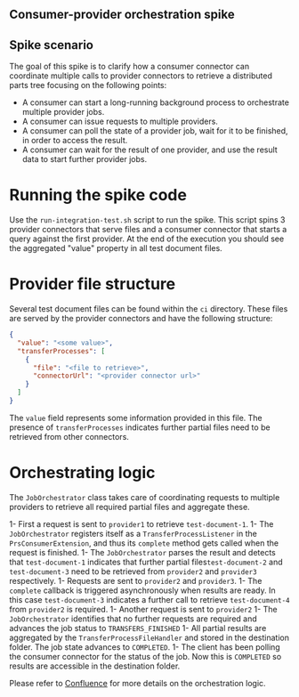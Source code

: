 ## Consumer-provider orchestration spike

## Spike scenario

The goal of this spike is to clarify how a consumer connector can coordinate multiple calls to provider connectors to retrieve a distributed parts tree focusing on the following points: 

* A consumer can start a long-running background process to orchestrate multiple provider jobs.
* A consumer can issue requests to multiple providers.
* A consumer can poll the state of a provider job, wait for it to be finished, in order to access the result.
* A consumer can wait for the result of one provider, and use the result data to start further provider jobs.

# Running the spike code

Use the `run-integration-test.sh` script to run the spike. This script spins 3 provider connectors that serve files and a consumer connector that starts a query against the first provider. At the end of the execution you should see the aggregated "value" property in all test document files.

# Provider file structure

Several test document files can be found within the `ci` directory. These files are served by the provider connectors and have the following structure:

```json
{
  "value": "<some value>",
  "transferProcesses": [
    {
      "file": "<file to retrieve>",
      "connectorUrl": "<provider connector url>"
    }
  ]
}
```

The `value` field represents some information provided in this file. The presence of `transferProcesses` indicates further partial files need to be retrieved from other connectors.

# Orchestrating logic

The `JobOrchestrator` class takes care of coordinating requests to multiple providers to retrieve all required partial files and aggregate these.

1- First a request is sent to `provider1` to retrieve `test-document-1`.
1- The `JobOrchestrator` registers itself as a `TransferProcessListener` in the `PrsConsumerExtension`, and thus its `complete` method gets called when the request is finished.
1- The `JobOrchestrator` parses the result and detects that `test-document-1` indicates that further partial files`test-document-2` and `test-document-3` need to be retrieved from `provider2` and `provider3` respectively.
1- Requests are sent to `provider2` and `provider3`.
1- The `complete` callback is triggered asynchronously when results are ready. In this case `test-document-3` indicates a further call to retrieve `test-document-4` from `provider2` is required.
1- Another request is sent to `provider2`
1- The `JobOrchestrator` identifies that no further requests are required and advances the job status to `TRANSFERS_FINISHED`
1- All partial results are aggregated by the `TransferProcessFileHandler` and stored in the destination folder. The job state advances to `COMPLETED`. 
1- The client has been polling the consumer connector for the status of the job. Now this is `COMPLETED` so results are accessible in the destination folder.  

Please refer to [Confluence](https://confluence.catena-x.net/display/ARTI/MTPDC+EDC+Orchestration) for more details on the orchestration logic.
